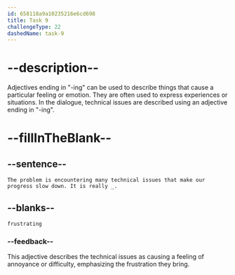 ```yaml
---
id: 658118a9a10235216e6cd698
title: Task 9
challengeType: 22
dashedName: task-9
---
```


<!--
AUDIO REFERENCE:
Brian: The problem is encountering many technical issues that make our progress slow down. It is really frustrating.
-->

# --description--

Adjectives ending in "-ing" can be used to describe things that cause a particular feeling or emotion. They are often used to express experiences or situations. In the dialogue, technical issues are described using an adjective ending in "-ing".

# --fillInTheBlank--

## --sentence--

`The problem is encountering many technical issues that make our progress slow down. It is really _.`

## --blanks--

`frustrating`

### --feedback--

This adjective describes the technical issues as causing a feeling of annoyance or difficulty, emphasizing the frustration they bring.
